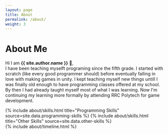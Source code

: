 ```yaml
---
layout: page
title: About
permalink: /about/
weight: 3
---
```


# **About Me**

Hi I am **{{ site.author.name }}** :wave:,<br>
I have been teaching myselft programing since the fifth grade. I started with scratch (like every good programmer should) before eventually falling in love with
making games in unity. I kept teaching myself new things untill I was finally old
enough to have programming classes offered at my school. By then I had already taught myself most of what I was learning. Now I'm continuing my learning more formally by attending RRC Polytech for game development.

<div class="row">
{% include about/skills.html title="Programming Skills" source=site.data.programming-skills %}
{% include about/skills.html title="Other Skills" source=site.data.other-skills %}
</div>

<div class="row">
{% include about/timeline.html %}
</div>

